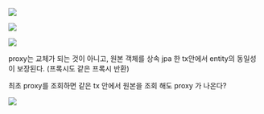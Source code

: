 
![](Pasted%20image%2020240824180619.png)

![](Pasted%20image%2020240824180830.png)

![](Pasted%20image%2020240824180900.png)

proxy는 교체가 되는 것이 아니고, 원본 객체를 상속
jpa 한 tx안에서 entity의 동일성이 보장된다. (프록시도 같은 프록시 반환)

최초 proxy를 조회하면 같은 tx 안에서 원본을 조회 해도 proxy 가 나온다? 

![](Pasted%20image%2020240824182122.png)

